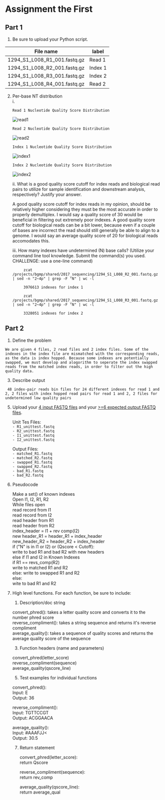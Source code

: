 # Assignment the First

## Part 1
1. Be sure to upload your Python script.

| File name | label |
|---|---|
| 1294_S1_L008_R1_001.fastq.gz | Read 1 |
| 1294_S1_L008_R2_001.fastq.gz | Index 1 |
| 1294_S1_L008_R3_001.fastq.gz | Index 2 |
| 1294_S1_L008_R4_001.fastq.gz | Read 2 |

2. Per-base NT distribution    
   i.  
   
       Read 1 Nucleotide Quality Score Distribution  
      ![read1](https://user-images.githubusercontent.com/52551690/127605116-afde4c14-cac9-479e-b74d-901c19138101.jpeg)  
        
       Read 2 Nucleotide Quality Score Distribution 
      ![read2](https://user-images.githubusercontent.com/52551690/127605235-fcde86c2-de8c-4b86-9a78-c76bd29630c1.jpeg)  
    
       Index 1 Nucleotide Quality Score Distribution 
      ![index1](https://user-images.githubusercontent.com/52551690/127605279-8872b689-1860-4bd3-8e8a-621b363476e5.jpeg)  
    
       Index 2 Nucleotide Quality Score Distribution 
      ![index2](https://user-images.githubusercontent.com/52551690/127605356-ea9afaf6-6203-460b-a4c9-fb71a2cc40b3.jpeg)      
    
    ii. What is a good quality score cutoff for index reads and biological read pairs to utilize for sample identification and downstream analysis, respectively?           Justify your answer.  
     
      A good quality score cutoff for index reads in my opinion, should be relatively higher considering they must be the most accurate in order to properly              demultiplex. I would say a quality score of 30 would be beneficial in filtering out extremely poor indexes. A good quality score cutoff for biological              reads can be a bit lower, because even if a couple of bases are incorrect the read should still generally be able to align to a genome. I would say an              average quality score of 20 for biological reads accomodates this.    
         
    iii. How many indexes have undetermined (N) base calls? (Utilize your command line tool knowledge. Submit the command(s) you used. CHALLENGE: use a one-line             command)
            
            zcat /projects/bgmp/shared/2017_sequencing/1294_S1_L008_R2_001.fastq.gz | sed -n "2~4p" | grep -F "N" | wc -l  
            
            3976613 indexes for index 1  
            
            zcat /projects/bgmp/shared/2017_sequencing/1294_S1_L008_R3_001.fastq.gz | sed -n "2~4p" | grep -F "N" | wc -l  
            
            3328051 indexes for index 2    
         
## Part 2
1. Define the problem

``` We are given 4 files, 2 read files and 2 index files. Some of the indexes in the index file are mismatched with the corresponding reads, as the data is index hopped. Because some indexes are potentially swapped, we must develop and alogorithm to seperate the index swapped reads from the matched index reads, in order to filter out the high quality data.   ```

3. Describe output

``` 48 index-pair reads bin files for 24 different indexes for read 1 and 2, 2 files with index hopped read pairs for read 1 and 2, 2 files for undetermined low quality pairs```

5. Upload your [4 input FASTQ files](../TEST-input_FASTQ) and your [>=6 expected output FASTQ files](../TEST-output_FASTQ).

   Unit Tes Files:  
   ``` - R1_unittest.fastq ```    
   ``` - R2_unittest.fastq ```  
   ``` - I1_unittest.fastq ```  
   ``` - I2_unittest.fastq ```  
   
   Output Files:  
   ``` - matched_R1.fastq ```     
   ``` - matched_R2.fastq ```   
   ``` - swapped_R1.fastq ```   
   ``` - swapped_R2.fastq ```  
   ``` - bad_R1.fastq ```     
   ``` - bad_R2.fastq ```   


7. Pseudocode
   
   Make a set() of known indexes   
      Open I1, I2, R1, R2   
      While files open    
         read record from I1      
         read record from I2  
         read header from R1   
         read header from R2  
         index_header = I1 + rev comp(I2)    
         new header_R1 = header_R1 + index_header   
         new_header_R2 = header_R2 + index_header      
         if ("N" is in I1 or I2) or (Qscore < Cutoff):           
         write to bad R1 and bad R2 with new headers    
         else if I1 and I2 in Known Indexes    
            if R1 == revs_comp(R2)   
            write to matched R1 and R2   
            else: 
               write to swapped R1 and R2  
         else:    
           wite to bad R1 and R2  

8. High level functions. For each function, be sure to include:  
    1. Description/doc string      

      convert_phred(): takes a letter quality score and converts it to the number phred score   
      reverse_compliment(): takes a string sequence and returns it's reverse compliment    
      average_quality(): takes a sequence of quality scores and returns the average quality score of the sequence     

    3. Function headers (name and parameters)    

      convert_phred(letter_score)  
      reverse_compliment(sequence)  
      average_quality(qscore_line)      

    5. Test examples for individual functions        

      convert_phred():  
         Input: E  
         Output: 36    
         
      reverse_compliment():    
         Input: TGTTCCGT  
         Output: ACGGAACA               
      
      average_quality():     
         Input: #AAAFJJ<    
         Output: 30.5  
         
    7. Return statement        

         convert_phred(letter_score):    
            return Qscore
            
         reverse_compliment(sequence):    
            return rev_comp  
            
         average_quality(qscore_line):      
            return average_qual     
            
            
         
         
         
         
